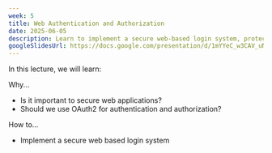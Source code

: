 ```yaml
---
week: 5
title: Web Authentication and Authorization
date: 2025-06-05
description: Learn to implement a secure web-based login system, protect views from unauthorized access, explore the Open Authorization v2 (OAuth2) protocol in depth, and understand the key differences between authentication and authorization.
googleSlidesUrl: https://docs.google.com/presentation/d/1mYYeC_w3CAV_uNQEoxUisu8z2dVo32PMiUrbaY6IyLo/
---
```


In this lecture, we will learn:

Why...

- Is it important to secure web applications?
- Should we use OAuth2 for authentication and authorization?

How to...

- Implement a secure web based login system
